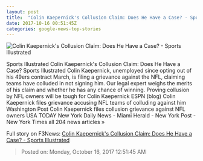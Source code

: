 ```yaml
---
layout: post
title:  "Colin Kaepernick's Collusion Claim: Does He Have a Case? - Sports Illustrated"
date: 2017-10-16 00:51:45Z
categories: google-news-top-stories
---
```


![Colin Kaepernick's Collusion Claim: Does He Have a Case? - Sports Illustrated](https://cdn-s3.si.com/images/colin-kaepernick-2.jpg)

Sports Illustrated Colin Kaepernick's Collusion Claim: Does He Have a Case? Sports Illustrated Colin Kaepernick, unemployed since opting out of his 49ers contract March, is filing a grievance against the NFL, claiming teams have colluded in not signing him. Our legal expert weighs the merits of his claim and whether he has any chance of winning. Proving collusion by NFL owners will be tough for Colin Kaepernick ESPN (blog) Colin Kaepernick files grievance accusing NFL teams of colluding against him Washington Post Colin Kaepernick files collusion grievance against NFL owners USA TODAY New York Daily News - Miami Herald - New York Post - New York Times all 204 news articles »


Full story on F3News: [Colin Kaepernick's Collusion Claim: Does He Have a Case? - Sports Illustrated](http://www.f3nws.com/n/zzBGFJ)

> Posted on: Monday, October 16, 2017 12:51:45 AM
